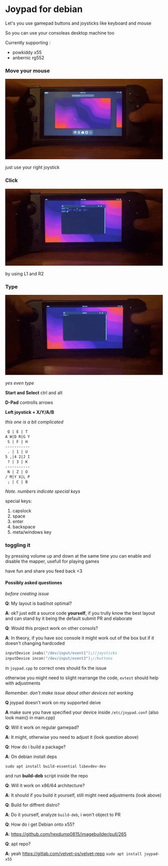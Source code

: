 # Joypad for debian

Let's you use gamepad buttons and joysticks like keyboard and mouse

So you can use your consoleas desktop machine too

Currently supporting :
- powkiddy x55
- anbernic rg552

### Move your mouse
![move](./assets/move.gif)

just use your right joystick

### Click
![click](./assets/click.gif)

by using L1 and R2

### Type
![type](./assets/type.gif)

_yes even type_

**Start and Select**
ctrl and alt

**D-Pad**
controlls arrows

**Left joystick + X/Y/A/B**

_this one is a bit complicated_

```
 Q | E | T
A W|D R|G Y
 S | F | H
-----------
 . | 1 | U 
5 ,|4 2|J I
 ? | 3 | K 
-----------
 N | Z | O 
/ M|Y X|L P
 ; | C | B 
```
_Note. numbers indicate special keys_

special keys:
1.  capslock
2.  space
3.  enter
4.  backspace
5.  meta/windows key

### toggling it

by pressing volume up and down at the same time you can enable and disable the mapper, usefull for playing games

have fun and share you feed back <3


#### Possibly asked questiones
_before creating issue_

**Q**: My layout is bad/not optimal?

**A**: ok? just edit a source code **yourself**, if you trully know the best layout and can stand by it being the default submit PR and elaborate

**Q**: Would this project work on other consols?

**A**: In theory, if you have soc console it might work out of the box but if it doesn't changing hardcoded
```cpp
inputDevice inabs("/dev/input/event1");//joysticks
inputDevice incon("/dev/input/event3");//buttons
```
in ```joypad.cpp``` to correct ones should fix the issue

otherwise you might need to slight rearrange the code, ```evtest``` should help with adjustments

_Remember. don't make issue about other devices not working_

**Q** joypad doesn't work on my supported deive

**A** make sure you have specified your device inside ```/etc/joypad.conf``` (also look main() in main.cpp)

**Q**: Will it work on regular gamepad?

**A**: It might, otherwise you need to adjust it (look question above)

**Q**: How do i build a package?

**A**: On debian install deps
```
sudo apt install build-essential libevdev-dev
```
and run **build-deb** script inside the repo

**Q**: Will it work on x86/64 architecture?

**A**: It should if you build it yourself, still might need adjustments (look above)

**Q**: Build for diffrent distro?

**A**: Do it yourself, analyze ```build-deb```, i won't object to PR

**Q**: How do i get Debian onto x55?

**A**: https://github.com/hexdump0815/imagebuilder/pull/265

**Q**: apt repo?

**A**: yeah https://gitlab.com/velvet-os/velvet-repo ```sudo apt install joypad-x55```